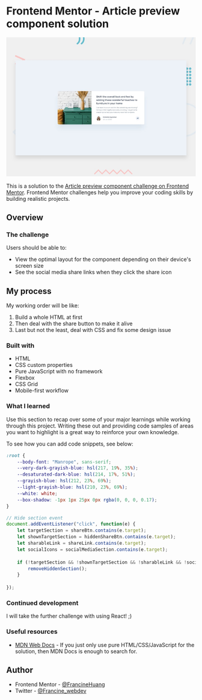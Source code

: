# Frontend Mentor - Article preview component solution

![Design preview for the Article preview component coding challenge](./design/desktop-preview.jpg)


This is a solution to the [Article preview component challenge on Frontend Mentor](https://www.frontendmentor.io/challenges/article-preview-component-dYBN_pYFT). Frontend Mentor challenges help you improve your coding skills by building realistic projects. 

## Overview

### The challenge

Users should be able to:

- View the optimal layout for the component depending on their device's screen size
- See the social media share links when they click the share icon

## My process

My working order will be like:

1. Build a whole HTML at first
2. Then deal with the share button to make it alive
3. Last but not the least, deal with CSS and fix some design issue

### Built with

- HTML
- CSS custom properties
- Pure JavaScript with no framework
- Flexbox
- CSS Grid
- Mobile-first workflow

### What I learned

Use this section to recap over some of your major learnings while working through this project. Writing these out and providing code samples of areas you want to highlight is a great way to reinforce your own knowledge.

To see how you can add code snippets, see below:

```css
:root {
    --body-font: "Manrope", sans-serif;
    --very-dark-grayish-blue: hsl(217, 19%, 35%);
    --desaturated-dark-blue: hsl(214, 17%, 51%);
    --grayish-blue: hsl(212, 23%, 69%);
    --light-grayish-blue: hsl(210, 23%, 69%);
    --white: white;
    --box-shadow: -1px 1px 25px 0px rgba(0, 0, 0, 0.17);
}
```
```js
// Hide section event
document.addEventListener("click", function(e) {
    let targetSection = shareBtn.contains(e.target);
    let shownTargetSection = hiddenShareBtn.contains(e.target);
    let sharableLink = shareLink.contains(e.target);
    let socialIcons = socialMediaSection.contains(e.target);

    if (!targetSection && !shownTargetSection && !sharableLink && !socialIcons) {
        removeHiddenSection();
    }

});
```

### Continued development
I will take the further challenge with using React! ;)

### Useful resources

- [MDN Web Docs](https://developer.mozilla.org/en-US/)  - If you just only use pure HTML/CSS/JavaScript for the solution, then MDN Docs is enough to search for.


## Author

- Frontend Mentor - [@FrancineHuang](https://www.frontendmentor.io/profile/FrancineHuang)
- Twitter - [@Francine_webdev](https://twitter.com/Francine_webdev)
